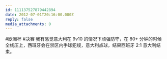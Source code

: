 ```yaml
---
id: 111137527879442894
date: 2012-07-01T20:16:00.000Z
reply: false
media_attachments: 0
---
```


#欧洲杯 #决赛 我有感觉意大利在 9v10 的情况下顽强防守，在 80+ 分钟的时候全线压上，西班牙会在禁区内手球犯规，意大利点球，结果西班牙 2:1 意大利结束。 ​​​​

